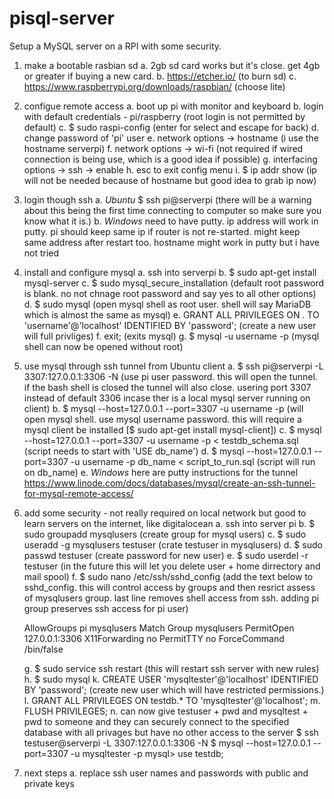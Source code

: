 # pisql-server
Setup a MySQL server on a RPI with some security.
1. make a bootable rasbian sd
	a. 2gb sd card works but it's close.  get 4gb or greater if buying a new card.
	b. https://etcher.io/ (to burn sd)
	c. https://www.raspberrypi.org/downloads/raspbian/ (choose lite)

2. configue remote access
	a. boot up pi with monitor and keyboard
	b. login with default credentials - pi/raspberry (root login is not permitted by default)
	c. $ sudo raspi-config (enter for select and escape for back)
	d. change password of 'pi' user
	e. network options -> hostname (i use the hostname serverpi)
	f. network options -> wi-fi (not required if wired connection is being use, which is a good idea if possible)
	g. interfacing options -> ssh -> enable
	h. esc to exit config menu
	i. $ ip addr show (ip will not be needed because of hostname but good idea to grab ip now)

3. login though ssh
	a. *Ubuntu* $ ssh pi@serverpi (there will be a warning about this being the first time connecting to computer so make sure you know what it is.)
	b. *Windows* need to have putty.  ip address will work in putty.  pi should keep same ip if router is not re-started.  might keep same address after restart too.  hostname might work in putty but i have not tried

4. install and configure mysql 
	a. ssh into serverpi
	b. $ sudo apt-get install mysql-server
	c. $ sudo mysql_secure_installation (default root password is blank.  no not chnage root password and say yes to all other options)
	d. $ sudo mysql (open mysql shell as root user.  shell will say MariaDB which is almost the same as mysql)
	e. GRANT ALL PRIVILEGES ON *.* TO 'username'@'localhost' IDENTIFIED BY 'password'; (create a new user will full privliges)
	f. exit; (exits mysql)
	g. $ mysql -u username -p (mysql shell can now be opened without root)

5. use mysql through ssh tunnel from Ubuntu client
	a. $ ssh pi@serverpi -L 3307:127.0.0.1:3306 -N (use pi user password.  this will open the tunnel.  if the bash shell is closed the tunnel will also close.  usering port 3307 instead of default 3306 incase ther is a local mysql server running on client)
	b. $ mysql --host=127.0.0.1 --port=3307 -u username -p (will open mysql shell.  use mysql username password.  this will require a mysql client be installed [$ sudo apt-get install mysql-client])
	c. $ mysql --host=127.0.0.1 --port=3307 -u username -p < testdb_schema.sql (script needs to start with 'USE db_name')
	d. $ mysql --host=127.0.0.1 --port=3307 -u username -p db_name < script_to_run.sql (script will run on db_name)
	e. *Windows* here are putty instructions for the tunnel https://www.linode.com/docs/databases/mysql/create-an-ssh-tunnel-for-mysql-remote-access/

6. add some security - not really required on local network but good to learn servers on the internet, like digitalocean
	a. ssh into server pi
	b. $ sudo groupadd mysqlusers (create group for mysql users)
	c. $ sudo useradd -g mysqlusers testuser (crate testuser in mysqlusers)
	d. $ sudo passwd testuser (create password for new user)
	e. $ sudo userdel -r testuser (in the future this will let you delete user + home dirrectory and mail spool)
	f. $ sudo nano /etc/ssh/sshd_config (add the text below to sshd_config.  this will control access by groups and then resrict assess of mysqlusers group.  last line removes shell access from ssh.  adding pi group preserves ssh access for pi user)
	
	AllowGroups pi mysqlusers
	Match Group mysqlusers
	        PermitOpen 127.0.0.1:3306
	        X11Forwarding no
	        PermitTTY no
	        ForceCommand /bin/false

	g. $ sudo service ssh restart (this will restart ssh server with new rules)
	h. $ sudo mysql
    k. CREATE USER 'mysqltester'@'localhost' IDENTIFIED BY 'password'; (create new user which will have restricted permissions.)
    l. GRANT ALL PRIVILEGES ON testdb.* TO 'mysqltester'@'localhost';
    m. FLUSH PRIVILEGES;
    n. can now give testuser + pwd and mysqltest + pwd to someone and they can securely connect to the specified database with all privages but have no other access to the server
    	$ ssh testuser@serverpi -L 3307:127.0.0.1:3306 -N
    	$ mysql --host=127.0.0.1 --port=3307 -u mysqltester -p
    	mysql> use testdb;

 7. next steps
 	a. replace ssh user names and passwords with public and private keys
